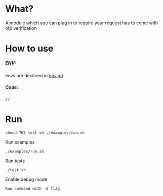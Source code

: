 # What?

A module which you can plug in to require your request has to come with otp verification

# How to use

##### ENV:

envs are declared in [env.go](env.go)

##### Code:

```
//
```

# Run

```
chmod 765 test.sh ./examples/run.sh
```

Run examples

```
./examples/run.sh
```

Run tests

```
./test.sh
```

Enable debug mode

```
Run command with -d flag
```
